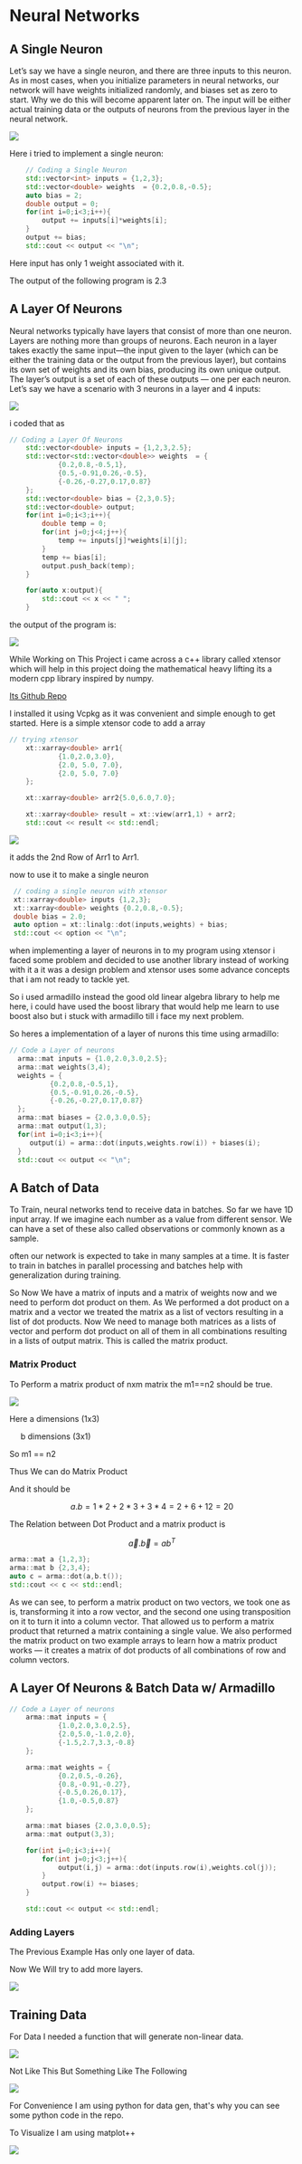 # Neural Networks

## A Single Neuron

Let’s say we have a single neuron, and there are three inputs to this neuron. As in most cases,
when you initialize parameters in neural networks, our network will have weights initialized
randomly, and biases set as zero to start. Why we do this will become apparent later on. The input
will be either actual training data or the outputs of neurons from the previous layer in the neural
network.

![](assets/2023-01-14-15-34-30-image.png)

Here i tried to implement a single neuron:

```cpp
    // Coding a Single Neuron
    std::vector<int> inputs = {1,2,3};
    std::vector<double> weights  = {0.2,0.8,-0.5};
    auto bias = 2;
    double output = 0;
    for(int i=0;i<3;i++){
        output += inputs[i]*weights[i];
    }
    output += bias;
    std::cout << output << "\n";
```

Here input has only 1 weight associated with it.

The output of the following program is 2.3

## A Layer Of Neurons

Neural networks typically have layers that consist of more than one neuron. Layers are nothing more than groups of neurons. Each neuron in a layer takes exactly the same input—the input given to the layer (which can be either the training data or the output from the previous layer), but contains its own set of weights and its own bias, producing its own unique output. The layer’s output is a set of each of these outputs — one per each neuron. Let’s say we have a scenario with 3 neurons in a layer and 4 inputs:

![](assets/2023-01-14-15-43-40-image.png)

i coded that as

```cpp
// Coding a Layer Of Neurons
    std::vector<double> inputs = {1,2,3,2.5};
    std::vector<std::vector<double>> weights  = {
            {0.2,0.8,-0.5,1},
            {0.5,-0.91,0.26,-0.5},
            {-0.26,-0.27,0.17,0.87}
    };
    std::vector<double> bias = {2,3,0.5};
    std::vector<double> output;
    for(int i=0;i<3;i++){
        double temp = 0;
        for(int j=0;j<4;j++){
            temp += inputs[j]*weights[i][j];
        }
        temp += bias[i];
        output.push_back(temp);
    }

    for(auto x:output){
        std::cout << x << " ";
    }
```

the output of the program is:

![](assets/2023-01-14-15-45-27-image.png)

While Working on This Project i came across a c++ library called xtensor which will help in this project doing the mathematical heavy lifting its a modern cpp library inspired by numpy.

[Its Github Repo](https://github.com/xtensor-stack/xtensor)

I installed it using Vcpkg as it was convenient and simple enough to get started. Here is a simple xtensor code to add a array

```cpp
// trying xtensor
    xt::xarray<double> arr1{
            {1.0,2.0,3.0},
            {2.0, 5.0, 7.0},
            {2.0, 5.0, 7.0}
    };

    xt::xarray<double> arr2{5.0,6.0,7.0};

    xt::xarray<double> result = xt::view(arr1,1) + arr2;
    std::cout << result << std::endl;
```

![](assets/2023-01-14-16-00-40-image.png)

it adds the 2nd Row of Arr1 to Arr1.

now to use it to make a single neuron

```cpp
 // coding a single neuron with xtensor
 xt::xarray<double> inputs {1,2,3};
 xt::xarray<double> weights {0.2,0.8,-0.5};
 double bias = 2.0;
 auto option = xt::linalg::dot(inputs,weights) + bias;
 std::cout << option << "\n";
```

when implementing a layer of neurons in to my program using xtensor i faced some problem and decided to use another library instead of working with it a it was a design problem and xtensor uses some advance concepts that i am not ready to tackle yet.

So i used armadillo instead the good old linear algebra library to help me here, i could have used the boost library that would help me learn to use boost also but i stuck with armadillo till i face my next problem.

So heres a implementation of a layer of nurons this time using armadillo:

```cpp
// Code a Layer of neurons
  arma::mat inputs = {1.0,2.0,3.0,2.5};
  arma::mat weights(3,4);
  weights = {
          {0.2,0.8,-0.5,1},
          {0.5,-0.91,0.26,-0.5},
          {-0.26,-0.27,0.17,0.87}
  };
  arma::mat biases = {2.0,3.0,0.5};
  arma::mat output(1,3);
  for(int i=0;i<3;i++){
     output(i) = arma::dot(inputs,weights.row(i)) + biases(i);
  }
  std::cout << output << "\n";
```

## A Batch of Data

To Train, neural networks tend to receive data in batches. So far we have 1D input array. If we imagine each number as a value from different sensor. We can have a set of these also called observations or commonly known as a sample.

often our network is expected to take in many samples at a time. It is faster to train in batches in parallel processing and batches help with generalization during training.

So Now We have a matrix of inputs and a matrix of weights now and we need to perform dot product on them. As We performed a dot product on a matrix and a vector we treated the matrix as a list of vectors resulting in a list of dot products. Now We need to manage both  matrices as a lists of vector and perform dot product on all of them in all combinations resulting in a lists  of output matrix. This is called the matrix product.

### Matrix Product

To Perform a matrix product of nxm matrix the m1==n2 should be true.

![](assets/2023-01-15-16-54-37-image.png)

Here a dimensions (1x3)

     b dimensions (3x1)

So m1 == n2

Thus We can do Matrix Product

And it should be

$$
a.b = 1*2 + 2*3 + 3*4
    = 2 + 6 + 12
    = 20
$$

The Relation between Dot Product and a matrix product is

$$
\vec {a}. \vec {b} = ab^T
$$

```cpp
arma::mat a {1,2,3};
arma::mat b {2,3,4};
auto c = arma::dot(a,b.t());
std::cout << c << std::endl;
```

As we can see, to perform a matrix product on two vectors, we took one as is, transforming it into 
a row vector, and the second one using transposition on it to turn it into a column vector. That allowed us to perform a matrix product that returned a matrix containing a single value. We also performed the matrix product on two example arrays to learn how a matrix product works — it creates a matrix of dot products of all combinations of row and column vectors.

## A Layer Of Neurons & Batch Data w/ Armadillo

```cpp
// Code a Layer of neurons
    arma::mat inputs = {
            {1.0,2.0,3.0,2.5},
            {2.0,5.0,-1.0,2.0},
            {-1.5,2.7,3.3,-0.8}
    };

    arma::mat weights = {
            {0.2,0.5,-0.26},
            {0.8,-0.91,-0.27},
            {-0.5,0.26,0.17},
            {1.0,-0.5,0.87}
    };

    arma::mat biases {2.0,3.0,0.5};
    arma::mat output(3,3);

    for(int i=0;i<3;i++){
        for(int j=0;j<3;j++){
            output(i,j) = arma::dot(inputs.row(i),weights.col(j));
        }
        output.row(i) += biases;
    }

    std::cout << output << std::endl;
```

### Adding Layers

The Previous Example Has only one layer of data.

Now We Will try to add more layers.

![](assets/2023-01-16-14-42-52-image.png)

## Training Data

For Data I needed a function that will generate non-linear data.

![](assets/2023-01-17-19-23-51-image.png)

Not Like This But Something Like The Following

![](assets/2023-01-17-19-24-16-image.png)

For Convenience I am using python for data gen, that's why you can see some python code in the repo.

To Visualize I am using matplot++

![](assets/2023-01-17-19-25-46-image.png)
